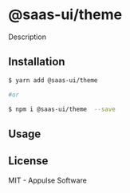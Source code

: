 # @saas-ui/theme 

Description

## Installation

```sh
$ yarn add @saas-ui/theme 

#or

$ npm i @saas-ui/theme  --save
```

## Usage

## License

MIT - Appulse Software
